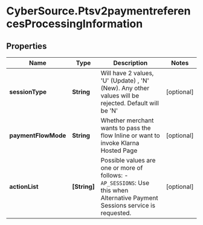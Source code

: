 # CyberSource.Ptsv2paymentreferencesProcessingInformation

## Properties
Name | Type | Description | Notes
------------ | ------------- | ------------- | -------------
**sessionType** | **String** | Will have 2 values, 'U' (Update) , 'N' (New). Any other values will be rejected. Default will be 'N'  | [optional] 
**paymentFlowMode** | **String** | Whether merchant wants to pass the flow Inline or want to invoke Klarna Hosted Page  | [optional] 
**actionList** | **[String]** | Possible values are one or more of follows:   - `AP_SESSIONS`: Use this when Alternative Payment Sessions service is requested.  | [optional] 


